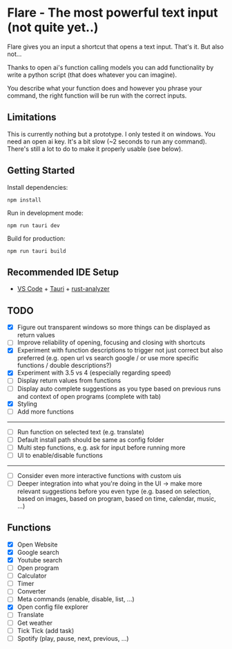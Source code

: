 # Flare - The most powerful text input (not quite yet..)

Flare gives you an input a shortcut that opens a text input. That's it. But also not...

Thanks to open ai's function calling models you can add functionality by write a python script (that does whatever you can imagine).

You describe what your function does and however you phrase your command, the right function will be run with the correct inputs.

## Limitations

This is currently nothing but a prototype. I only tested it on windows. You need an open ai key. It's a bit slow (~2 seconds to run any command). There's still a lot to do to make it properly usable (see below).

## Getting Started

Install dependencies:

```
npm install
```

Run in development mode:

```
npm run tauri dev
```

Build for production:

```
npm run tauri build
```

## Recommended IDE Setup

- [VS Code](https://code.visualstudio.com/) + [Tauri](https://marketplace.visualstudio.com/items?itemName=tauri-apps.tauri-vscode) + [rust-analyzer](https://marketplace.visualstudio.com/items?itemName=rust-lang.rust-analyzer)

## TODO

- [x] Figure out transparent windows so more things can be displayed as return values
- [ ] Improve reliability of opening, focusing and closing with shortcuts
- [x] Experiment with function descriptions to trigger not just correct but also preferred (e.g. open url vs search google / or use more specific functions / double descriptions?)
- [x] Experiment with 3.5 vs 4 (especially regarding speed)
- [ ] Display return values from functions
- [ ] Display auto complete suggestions as you type based on previous runs and context of open programs (complete with tab)
- [x] Styling
- [ ] Add more functions

---

- [ ] Run function on selected text (e.g. translate)
- [ ] Default install path should be same as config folder
- [ ] Multi step functions, e.g. ask for input before running more
- [ ] UI to enable/disable functions

---

- [ ] Consider even more interactive functions with custom uis
- [ ] Deeper integration into what you're doing in the UI -> make more relevant suggestions before you even type (e.g. based on selection, based on images, based on program, based on time, calendar, music, ...)

## Functions

- [x] Open Website
- [x] Google search
- [x] Youtube search
- [ ] Open program
- [ ] Calculator
- [ ] Timer
- [ ] Converter
- [ ] Meta commands (enable, disable, list, ...)
- [x] Open config file explorer
- [ ] Translate
- [ ] Get weather
- [ ] Tick Tick (add task)
- [ ] Spotify (play, pause, next, previous, ...)

